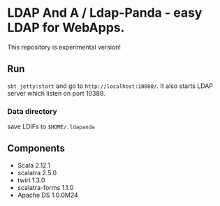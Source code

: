 LDAP And A / Ldap-Panda - easy LDAP for WebApps.
=================

This repository is experimental version!

## Run

`sbt jetty:start` and go to `http://localhost:10080/`. It also starts LDAP server which listen on port 10389.

### Data directory

save LDIFs to `$HOME/.ldapanda`


## Components

* Scala 2.12.1
* scalatra 2.5.0
* twirl 1.3.0
* scalatra-forms 1.1.0
* Apache DS 1.0.0M24
